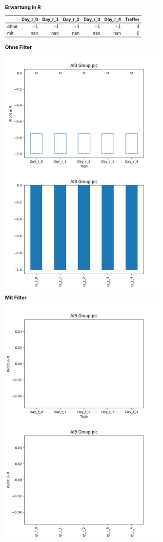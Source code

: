 ### Erwartung in R
|      |   Day_r_0 |   Day_r_1 |   Day_r_2 |   Day_r_3 |   Day_r_4 |   Treffer |
|:-----|----------:|----------:|----------:|----------:|----------:|----------:|
| ohne |        -1 |        -1 |        -1 |        -1 |        -1 |         4 |
| mit  |       nan |       nan |       nan |       nan |       nan |         0 |

### Ohne Filter
![image info](./data/AIBGY_box_all.png)
![image info](./data/AIBGY_median_all.png)

### Mit Filter
![image info](./data/AIBGY_box_filtered.png)
![image info](./data/AIBGY_median_filtered.png)